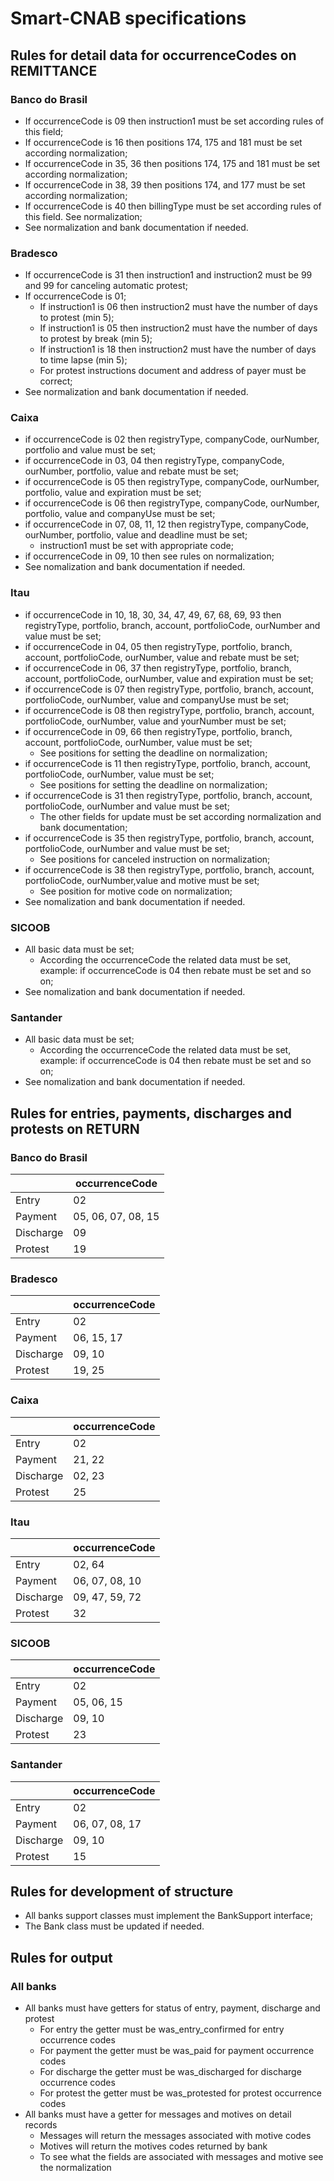 # Smart-CNAB specifications


## Rules for detail data for occurrenceCodes on REMITTANCE

### Banco do Brasil

- If occurrenceCode is 09 then instruction1 must be set according rules of this field;
- If occurrenceCode is 16 then positions 174, 175 and 181 must be set according normalization;
- If occurrenceCode in 35, 36 then positions 174, 175 and 181 must be set according normalization;
- If occurrenceCode in 38, 39 then positions 174, and 177 must be set according normalization;
- If occurrenceCode is 40 then billingType must be set according rules of this field. See normalization;
- See normalization and bank documentation if needed.

### Bradesco

- If occurrenceCode is 31 then instruction1 and instruction2 must be 99 and 99 for canceling automatic protest;
- If occurrenceCode is 01;
    - If instruction1 is 06 then instruction2 must have the number of days to protest (min 5);
    - If instruction1 is 05 then instruction2 must have the number of days to protest by break (min 5);
    - If instruction1 is 18 then instruction2 must have the number of days to time lapse (min 5);
    - For protest instructions document and address of payer must be correct;
- See normalization and bank documentation if needed.

### Caixa

- if occurrenceCode is 02 then registryType, companyCode, ourNumber, portfolio and value must be set;
- if occurrenceCode in 03, 04 then registryType, companyCode, ourNumber, portfolio, value and rebate must be set;
- if occurrenceCode is 05 then registryType, companyCode, ourNumber, portfolio, value and expiration must be set;
- if occurrenceCode is 06 then registryType, companyCode, ourNumber, portfolio, value and companyUse must be set;
- if occurrenceCode in 07, 08, 11, 12 then registryType, companyCode, ourNumber, portfolio, value and deadline must be set;
    - instruction1 must be set with appropriate code;
- if occurrenceCode in 09, 10 then see rules on normalization;
- See nomalization and bank documentation if needed.

### Itau

- if occurrenceCode in 10, 18, 30, 34, 47, 49, 67, 68, 69, 93 then registryType, portfolio, branch, account, portfolioCode, ourNumber and value must be set;
- if occurrenceCode in 04, 05 then registryType, portfolio, branch, account, portfolioCode, ourNumber, value and rebate must be set;
- if occurrenceCode in 06, 37 then registryType, portfolio, branch, account, portfolioCode, ourNumber, value and expiration must be set;
- if occurrenceCode is 07 then registryType, portfolio, branch, account, portfolioCode, ourNumber, value and companyUse must be set;
- if occurrenceCode is 08 then registryType, portfolio, branch, account, portfolioCode, ourNumber, value and yourNumber must be set;
- if occurrenceCode in 09, 66 then registryType, portfolio, branch, account, portfolioCode, ourNumber, value must be set;
    - See positions for setting the deadline on normalization;
- if occurrenceCode is 11 then registryType, portfolio, branch, account, portfolioCode, ourNumber, value must be set;
    - See positions for setting the deadline on normalization;
- if occurrenceCode is 31 then registryType, portfolio, branch, account, portfolioCode, ourNumber and value must be set;
    - The other fields for update must be set according normalization and bank documentation;
- if occurrenceCode is 35 then registryType, portfolio, branch, account, portfolioCode, ourNumber and value must be set;
    - See positions for canceled instruction on normalization;
- if occurrenceCode is 38 then registryType, portfolio, branch, account, portfolioCode, ourNumber,value and motive must be set;
    - See position for motive code on normalization;
- See nomalization and bank documentation if needed.

### SICOOB

- All basic data must be set;
    - According the occurrenceCode the related data must be set, example: if occurrenceCode is 04 then rebate must be set and so on;
- See nomalization and bank documentation if needed.

### Santander

- All basic data must be set;
    - According the occurrenceCode the related data must be set, example: if occurrenceCode is 04 then rebate must be set and so on;
- See nomalization and bank documentation if needed.

## Rules for entries, payments, discharges and protests on RETURN

### Banco do Brasil

|            | occurrenceCode          |
|------------|-------------------------|
| Entry      | 02                      |
| Payment    | 05, 06, 07, 08, 15      |
| Discharge  | 09                      |
| Protest    | 19                      |

### Bradesco

|            | occurrenceCode          |
|------------|-------------------------|
| Entry      | 02                      |
| Payment    | 06, 15, 17              |
| Discharge  | 09, 10                  |
| Protest    | 19, 25                  |

### Caixa

|            | occurrenceCode          |
|------------|-------------------------|
| Entry      | 02                      |
| Payment    | 21, 22                  |
| Discharge  | 02, 23                  |
| Protest    | 25                      |

### Itau

|            | occurrenceCode          |
|------------|-------------------------|
| Entry      | 02, 64                  |
| Payment    | 06, 07, 08, 10          |
| Discharge  | 09, 47, 59, 72          |
| Protest    | 32                      |

### SICOOB

|            | occurrenceCode          |
|------------|-------------------------|
| Entry      | 02                      |
| Payment    | 05, 06, 15              |
| Discharge  | 09, 10                  |
| Protest    | 23                      |

### Santander

|            | occurrenceCode          |
|------------|-------------------------|
| Entry      | 02                      |
| Payment    | 06, 07, 08, 17          |
| Discharge  | 09, 10                  |
| Protest    | 15                      |


## Rules for development of structure

- All banks support classes must implement the BankSupport interface;
- The Bank class must be updated if needed.

## Rules for output

### All banks

- All banks must have getters for status of entry, payment, discharge and protest
    - For entry the getter must be was_entry_confirmed for entry occurrence codes
    - For payment the getter must be was_paid for payment occurrence codes
    - For discharge the getter must be was_discharged for discharge occurrence codes
    - For protest the getter must be was_protested for protest occurrence codes
- All banks must have a getter for messages and motives on detail records
    - Messages will return the messages associated with motive codes
    - Motives will return the motives codes returned by bank
    - To see what the fields are associated with messages and motive see the normalization
